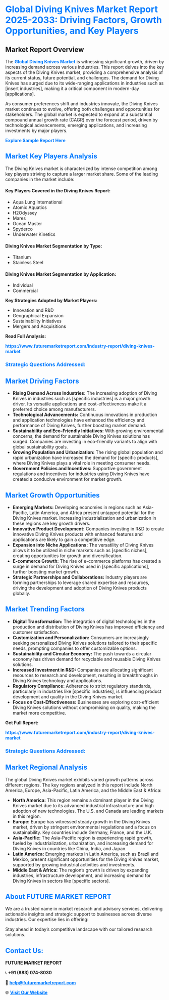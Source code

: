 <h1 style="color: #007BFF;">Global Diving Knives Market Report 2025-2033: Driving Factors, Growth Opportunities, and Key Players</h1>

<section id="overview">
<h2>Market Report Overview</h2>
<p>The <a href="https://www.futuremarketreport.com/industry-report/diving-knives-market" style="color: #007BFF; text-decoration: none;"><strong>Global Diving Knives Market</strong></a> is witnessing significant growth, driven by increasing demand across various industries. This report delves into the key aspects of the Diving Knives market, providing a comprehensive analysis of its current status, future potential, and challenges. The demand for Diving Knives has surged due to its wide-ranging applications in industries such as [insert industries], making it a critical component in modern-day [applications].</p>
<p>As consumer preferences shift and industries innovate, the Diving Knives market continues to evolve, offering both challenges and opportunities for stakeholders. The global market is expected to expand at a substantial compound annual growth rate (CAGR) over the forecast period, driven by technological advancements, emerging applications, and increasing investments by major players.</p>
</section>

<section id="overview">
<p><a href="https://www.futuremarketreport.com/request-sample/reportId=92632" style="color: #007BFF; text-decoration: none;"><strong>Explore Sample Report Here</strong></a></p>
</section>

<section id="key-players">
<h2 style="color: #007BFF;">Market Key Players Analysis</h2>
<p>The Diving Knives market is characterized by intense competition among key players striving to capture a larger market share. Some of the leading companies in the market include:</p>
<h4>Key Players Covered in the Diving Knives Report:</h4>
<ul><li>Aqua Lung International</li><li>Atomic Aquatics</li><li>H2Odyssey</li><li>Mares</li><li>Ocean Master</li><li>Spyderco</li><li>Underwater Kinetics</li></ul>
<h4>Diving Knives Market Segmentation by Type:</h4>
<ul><li>Titanium</li><li>Stainless Steel</li></ul>

<h4>Diving Knives Market Segmentation by Application:</h4>
<ul><li>Individual</li><li>Commercial</li></ul>
<p><strong>Key Strategies Adopted by Market Players:</strong></p>
<ul>
<li>Innovation and R&D</li>
<li>Geographical Expansion</li>
<li>Sustainability Initiatives</li>
<li>Mergers and Acquisitions</li>
</ul>
</section>

<section>
<p><strong>Read Full Analysis: </strong></p><a href="https://www.futuremarketreport.com/industry-report/diving-knives-market" style="color: #007BFF; text-decoration: none;"><strong>https://www.futuremarketreport.com/industry-report/diving-knives-market</strong></a>
<h3 style="color: #007BFF;">Strategic Questions Addressed:</h3>
</section>

<section id="driving-factors">
<h2 style="color: #007BFF;">Market Driving Factors</h2>
<ul>
<li><strong>Rising Demand Across Industries:</strong> The increasing adoption of Diving Knives in industries such as [specific industries] is a major growth driver. Its versatile applications and cost-effectiveness make it a preferred choice among manufacturers.</li>
<li><strong>Technological Advancements:</strong> Continuous innovations in production and application technologies have enhanced the efficiency and performance of Diving Knives, further boosting market demand.</li>
<li><strong>Sustainability and Eco-Friendly Initiatives:</strong> With growing environmental concerns, the demand for sustainable Diving Knives solutions has surged. Companies are investing in eco-friendly variants to align with global sustainability goals.</li>
<li><strong>Growing Population and Urbanization:</strong> The rising global population and rapid urbanization have increased the demand for [specific products], where Diving Knives plays a vital role in meeting consumer needs.</li>
<li><strong>Government Policies and Incentives:</strong> Supportive government regulations and incentives for industries using Diving Knives have created a conducive environment for market growth.</li>
</ul>
</section>

<section id="growth-opportunities">
<h2 style="color: #007BFF;">Market Growth Opportunities</h2>
<ul>
<li><strong>Emerging Markets:</strong> Developing economies in regions such as Asia-Pacific, Latin America, and Africa present untapped potential for the Diving Knives market. Increasing industrialization and urbanization in these regions are key growth drivers.</li>
<li><strong>Innovative Product Development:</strong> Companies investing in R&D to create innovative Diving Knives products with enhanced features and applications are likely to gain a competitive edge.</li>
<li><strong>Expansion into Niche Applications:</strong> The versatility of Diving Knives allows it to be utilized in niche markets such as [specific niches], creating opportunities for growth and diversification.</li>
<li><strong>E-commerce Growth:</strong> The rise of e-commerce platforms has created a surge in demand for Diving Knives used in [specific applications], further boosting market growth.</li>
<li><strong>Strategic Partnerships and Collaborations:</strong> Industry players are forming partnerships to leverage shared expertise and resources, driving the development and adoption of Diving Knives products globally.</li>
</ul>
</section>

<section id="trending-factors">
<h2 style="color: #007BFF;">Market Trending Factors</h2>
<ul>
<li><strong>Digital Transformation:</strong> The integration of digital technologies in the production and distribution of Diving Knives has improved efficiency and customer satisfaction.</li>
<li><strong>Customization and Personalization:</strong> Consumers are increasingly seeking personalized Diving Knives solutions tailored to their specific needs, prompting companies to offer customizable options.</li>
<li><strong>Sustainability and Circular Economy:</strong> The push towards a circular economy has driven demand for recyclable and reusable Diving Knives solutions.</li>
<li><strong>Increased Investment in R&D:</strong> Companies are allocating significant resources to research and development, resulting in breakthroughs in Diving Knives technology and applications.</li>
<li><strong>Regulatory Compliance:</strong> Adherence to strict regulatory standards, particularly in industries like [specific industries], is influencing product development and quality in the Diving Knives market.</li>
<li><strong>Focus on Cost-Effectiveness:</strong> Businesses are exploring cost-efficient Diving Knives solutions without compromising on quality, making the market more competitive.</li>
</ul>
</section>

<section>
<p><strong>Get Full Report: </strong></p><a href="https://www.futuremarketreport.com/industry-report/diving-knives-market" style="color: #007BFF; text-decoration: none;"><strong>https://www.futuremarketreport.com/industry-report/diving-knives-market</strong></a>
<h3 style="color: #007BFF;">Strategic Questions Addressed:</h3>
</section>


<section id="regional-analysis">
<h2 style="color: #007BFF;">Market Regional Analysis</h2>
<p>The global Diving Knives market exhibits varied growth patterns across different regions. The key regions analyzed in this report include North America, Europe, Asia-Pacific, Latin America, and the Middle East & Africa:</p>
<ul>
<li><strong>North America:</strong> This region remains a dominant player in the Diving Knives market due to its advanced industrial infrastructure and high adoption of new technologies. The U.S. and Canada are leading markets in this region.</li>
<li><strong>Europe:</strong> Europe has witnessed steady growth in the Diving Knives market, driven by stringent environmental regulations and a focus on sustainability. Key countries include Germany, France, and the U.K.</li>
<li><strong>Asia-Pacific:</strong> The Asia-Pacific region is experiencing rapid growth, fueled by industrialization, urbanization, and increasing demand for Diving Knives in countries like China, India, and Japan.</li>
<li><strong>Latin America:</strong> Emerging markets in Latin America, such as Brazil and Mexico, present significant opportunities for the Diving Knives market, supported by growing industrial activities and investments.</li>
<li><strong>Middle East & Africa:</strong> The region’s growth is driven by expanding industries, infrastructure development, and increasing demand for Diving Knives in sectors like [specific sectors].</li>
</ul>
</section>

<footer>
<h2 style="color: #007BFF;">About FUTURE MARKET REPORT</h2>
<p>We are a trusted name in market research and advisory services, delivering actionable insights and strategic support to businesses across diverse industries. Our expertise lies in offering:</p>

<p>Stay ahead in today’s competitive landscape with our tailored research solutions.</p>

<h2 style="color: #007BFF;">Contact Us:</h2>
<p><strong>FUTURE MARKET REPORT</strong></p>
<p>📞 <strong>+91 (883) 074-8030</strong></p>
<p>📧 <strong><a href="mailto:help@futuremarketreport.com" style="color: #007BFF;">help@futuremarketreport.com</a></strong></p>
<p>🌐 <strong><a href="https://www.futuremarketreport.com/" style="color: #007BFF;">Visit Our Website</a></strong></p>
</footer>